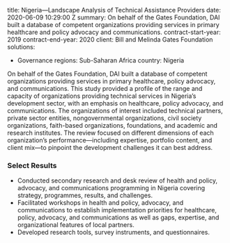 
title: Nigeria—Landscape Analysis of Technical Assistance Providers
date: 2020-06-09 10:29:00 Z
summary: On behalf of the Gates Foundation, DAI built a database of competent organizations
  providing services in primary healthcare and policy advocacy and communications.
contract-start-year: 2019
contract-end-year: 2020
client: Bill and Melinda Gates Foundation
solutions:
- Governance
regions: Sub-Saharan Africa
country: Nigeria


On behalf of the Gates Foundation, DAI built a database of competent organizations providing services in primary healthcare, policy advocacy, and communications. This study provided a profile of the range and capacity of organizations providing technical services in Nigeria’s development sector, with an emphasis on healthcare, policy advocacy, and communications. The organizations of interest included technical partners, private sector entities, nongovernmental organizations, civil society organizations, faith-based organizations, foundations, and academic and research institutes. The review focused on different dimensions of each organization’s performance—including expertise, portfolio content, and client mix—to pinpoint the development challenges it can best address.

### Select Results

* Conducted secondary research and desk review of health and policy, advocacy, and communications programming in Nigeria covering strategy, programmes, results, and challenges.
* Facilitated workshops in health and policy, advocacy, and communications to establish implementation priorities for healthcare, policy, advocacy, and communications as well as gaps, expertise, and organizational features of local partners.
* Developed research tools, survey instruments, and questionnaires.
